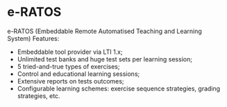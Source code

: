 # e-RATOS
e-RATOS (Embeddable Remote Automatised Teaching and Learning System)
Features:
- Embeddable tool provider via LTI 1.x;
- Unlimited test banks and huge test sets per learning session;
- 5 tried-and-true types of exercises;
- Control and educational learning sessions;
- Extensive reports on tests outcomes;
- Configurable learning schemes: exercise sequence strategies, grading strategies, etc.

